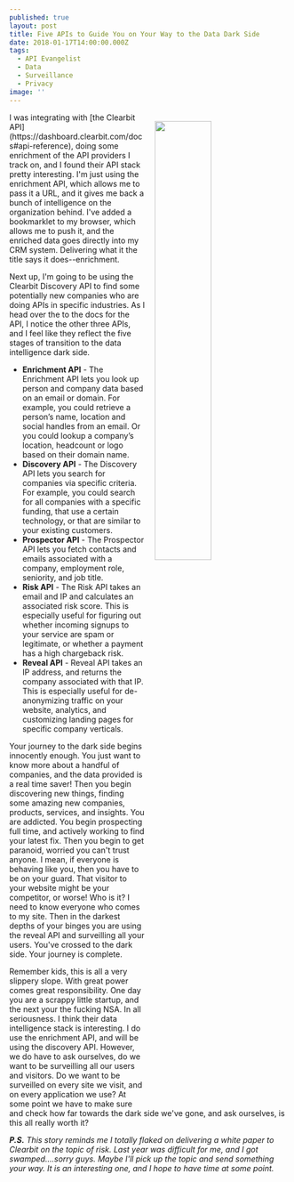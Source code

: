 ```yaml
---
published: true
layout: post
title: Five APIs to Guide You on Your Way to the Data Dark Side
date: 2018-01-17T14:00:00.000Z
tags:
  - API Evangelist
  - Data
  - Surveillance
  - Privacy
image: ''
---
```

<p><img src="https://s3.amazonaws.com/kinlane-productions2/algo-rotoscope/stories-new/76_135_800_500_0_max_0_1_-1.jpg" align="right" width="45%" style="padding: 15px;" /></p>I was integrating with [the Clearbit API](https://dashboard.clearbit.com/docs#api-reference), doing some enrichment of the API providers I track on, and I found their API stack pretty interesting. I'm just using the enrichment API, which allows me to pass it a URL, and it gives me back a bunch of intelligence on the organization behind. I've added a bookmarklet to my browser, which allows me to push it, and the enriched data goes directly into my CRM system. Delivering what it the title says it does--enrichment.

Next up, I'm going to be using the Clearbit Discovery API to find some potentially new companies who are doing APIs in specific industries. As I head over the to the docs for the API, I notice the other three APIs, and I feel like they reflect the five stages of transition to the data intelligence dark side.

- **Enrichment API** - The Enrichment API lets you look up person and company data based on an email or domain. For example, you could retrieve a person’s name, location and social handles from an email. Or you could lookup a company’s location, headcount or logo based on their domain name.
- **Discovery API** - The Discovery API lets you search for companies via specific criteria. For example, you could search for all companies with a specific funding, that use a certain technology, or that are similar to your existing customers.
- **Prospector API** - The Prospector API lets you fetch contacts and emails associated with a company, employment role, seniority, and job title.
- **Risk API** - The Risk API takes an email and IP and calculates an associated risk score. This is especially useful for figuring out whether incoming signups to your service are spam or legitimate, or whether a payment has a high chargeback risk.
- **Reveal API** - Reveal API takes an IP address, and returns the company associated with that IP. This is especially useful for de-anonymizing traffic on your website, analytics, and customizing landing pages for specific company verticals.

Your journey to the dark side begins innocently enough. You just want to know more about a handful of companies, and the data provided is a real time saver! Then you begin discovering new things, finding some amazing new companies, products, services, and insights. You are addicted. You begin prospecting full time, and actively working to find your latest fix. Then you begin to get paranoid, worried you can't trust anyone. I mean, if everyone is behaving like you, then you have to be on your guard. That visitor to your website might be your competitor, or worse! Who is it? I need to know everyone who comes to my site. Then in the darkest depths of your binges you are using the reveal API and surveilling all your users. You've crossed to the dark side. Your journey is complete.

Remember kids, this is all a very slippery slope. With great power comes great responsibility. One day you are a scrappy little startup, and the next your the fucking NSA. In all seriousness. I think their data intelligence stack is interesting. I do use the enrichment API, and will be using the discovery API. However, we do have to ask ourselves, do we want to be surveilling all our users and visitors. Do we want to be surveilled on every site we visit, and on every application we use? At some point we have to make sure and check how far towards the dark side we've gone, and ask ourselves, is this all really worth it?

_**P.S.** This story reminds me I totally flaked on delivering a white paper to Clearbit on the topic of risk. Last year was difficult for me, and I got swamped....sorry guys. Maybe I'll pick up the topic and send something your way. It is an interesting one, and I hope to have time at some point._
